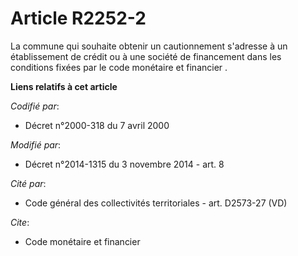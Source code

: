 # Article R2252-2

La commune qui souhaite obtenir un cautionnement s'adresse à un établissement de crédit                           ou à une
société de financement dans les conditions fixées par le code monétaire et financier .

**Liens relatifs à cet article**

_Codifié par_:

  - Décret n°2000-318 du 7 avril 2000

_Modifié par_:

  - Décret n°2014-1315 du 3 novembre 2014 - art. 8

_Cité par_:

  - Code général des collectivités territoriales - art. D2573-27 (VD)

_Cite_:

  - Code monétaire et financier
